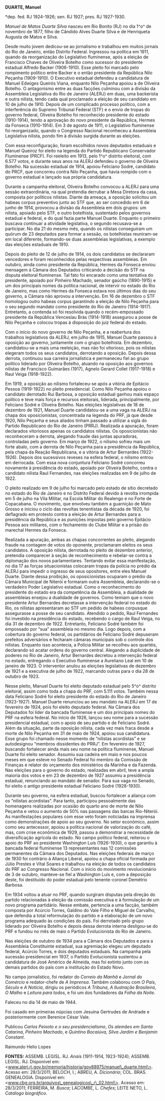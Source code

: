 **DUARTE, Manuel**

\*dep. fed. RJ 1924-1926; sen. RJ 1927; pres. RJ 1927-1930.

*Manuel de Matos Duarte Silva* nasceu em Rio Bonito (RJ) no dia 1^o^ de
novembro de 1877, filho de Cândido Alves Duarte Silva e de Henriqueta
Augusta de Matos e Silva.

Desde muito jovem dedicou-se ao jornalismo e trabalhou em muitos jornais
do Rio de Janeiro, então Distrito Federal. Ingressou na política em
1911, quando da reorganização do Legislativo fluminense, após a eleição
de Francisco Chaves de Oliveira Botelho como sucessor do presidente
estadual Alfredo Backer (1906-1910). Esse pleito foi marcado pelo
rompimento político entre Backer e o então presidente da República Nilo
Peçanha (1909-1910). O Executivo estadual defendeu a candidatura de
Manuel Edwiges Queirós Viana, enquanto Nilo Peçanha apoiou a de Oliveira
Botelho. O antagonismo entre as duas facções culminou com a divisão da
Assembleia Legislativa do Rio de Janeiro (ALERJ) em duas, uma backerista
e outra nilista, tendo cada qual proclamado a eleição de seu candidato
em 10 de julho de 1910. Depois de um complicado processo político, com a
interferência do Supremo Tribunal Federal (STF) e o envio de tropas do
governo federal, Oliveira Botelho foi reconhecido presidente do estado
(1910-1914), tendo a aprovação do novo presidente da República, Hermes
da Fonseca (1910-1914). Em 3 de agosto de 1911, o Legislativo fluminense
foi reorganizado, quando o Congresso Nacional reconheceu a Assembleia
Legislativa nilista, pondo fim à divisão surgida durante as eleições.

Com essa reconfiguração, foram escolhidos novos deputados estaduais e
Manuel Queiroz foi eleito na legenda do Partido Republicano Conservador
Fluminense (PRCF). Foi reeleito em 1913, pelo 1^o^ distrito eleitoral,
com 6.577 votos, e durante seus anos na ALERJ defendeu o governo de
Oliveira Botelho. Na sucessão estadual de 1914, apoiou Feliciano Sodré,
candidato do PRCF, que concorreu contra Nilo Peçanha, que havia rompido
com o governo estadual e lançado sua própria candidatura.

Durante a campanha eleitoral, Oliveira Botelho convocou a ALERJ para uma
sessão extraordinária, na qual pretendia derrubar a Mesa Diretora da
casa, composta por políticos nilistas. Diante da ameaça, a oposição
solicitou um habeas corpus preventivo junto ao STF que, ao ser concedido
em 6 de junho de 1914, provocou a divisão da Assembleia em dois grupos:
um nilista, apoiado pelo STF, e outro botelhista, sustentado pelos
governos estadual e federal, e do qual fazia parte Manuel Duarte.
Enquanto o primeiro buscava continuar a atividade legislativa, o segundo
recusava-se a participar. No dia 21 do mesmo mês, quando os nilistas
conseguiram um quórum de 23 deputados para formar a sessão, os
botelhistas reuniram-se em local diferente, formando-se duas assembleias
legislativas, a exemplo das eleições estaduais de 1910.

Depois do pleito de 12 de julho de 1914, os dois candidatos se
declararam vencedores e foram reconhecidos pelas respectivas
assembleias. Em outubro, ainda como presidente da República, Hermes da
Fonseca enviou mensagem à Câmara dos Deputados criticando a decisão do
STF na disputa eleitoral fluminense. Tal fato foi encarado como uma
tentativa do presidente, apoiado por Pinheiro Machado, senador gaúcho
(1890-1915) e um dos principais nomes da política nacional, de intervir
no estado do Rio de Janeiro, mas como Hermes da Fonseca estava nos
últimos dias do seu governo, a Câmara não aprovou a intervenção. Em 16
de dezembro o STF homologou outro habeas corpus garantindo a eleição de
Nilo Peçanha para o seu segundo mandato como presidente do Rio de
Janeiro (1914-1917). Entretanto, a contenda só foi resolvida quando o
recém-empossado presidente da República Venceslau Brás (1914-1918)
assegurou a posse de Nilo Peçanha e colocou tropas à disposição do juiz
federal do estado.

Com o início do novo governo de Nilo Peçanha, e a reabertura dos
trabalhos legislativos da ALERJ, em julho de 1915, Manuel Duarte passou
à oposição ao governo, juntamente com o grupo botelhista. Em dezembro,
candidatou-se a mais uma reeleição, mas não foi vitorioso, pois os
nilistas elegeram todos os seus candidatos, derrotando a oposição.
Depois dessa derrota, continuou sua carreira jornalística e permaneceu
fiel ao grupo político liderado por Oliveira Botelho, atuando na
oposição aos governos nilistas de Francisco Guimarães (1917), Agnelo
Gerard Collet (1917-1918) e Raul Veiga (1918-1922).

Em 1919, a oposição ao nilismo fortaleceu-se após a vitória de Epitácio
Pessoa (1919-1922) no pleito presidencial. Como Nilo Peçanha apoiou o
candidato derrotado Rui Barbosa, a oposição estadual ganhou mais espaço
político e teve mais força e recursos eleitorais, liderada,
principalmente, por Feliciano Sodré e Oliveira Botelho. Nas eleições
legislativas de 18 de dezembro de 1921, Manuel Duarte candidatou-se a
uma vaga na ALERJ na chapa dos oposicionistas, concentrada na legenda do
PRF, já que desde 1920, Nilo Peçanha e seus aliados tinham passado a
utilizar a sigla do Partido Republicano do Rio de Janeiro (PRRJ).
Realizada a apuração, foram declarados vitoriosos apenas os candidatos
nilistas. Os oposicionistas não reconheceram a derrota, alegando fraude
das juntas apuradoras, controladas pelo governo. Em março de 1922, o
nilismo sofreu mais um forte abalo, com a derrota de Nilo Peçanha para a
presidência da República, pela chapa da Reação Republicana, e a vitória
de Artur Bernardes (1922-1926). Depois dos sucessivos reveses na esfera
federal, o nilismo entrou em derrocada. Com essa nova conjuntura
Feliciano Sodré concorreu novamente à presidência do estado, apoiado por
Oliveira Botelho, contra o candidato nilista Raul Fernandes, nas
eleições realizadas em 9 de julho de 1922.

O pleito realizado em 9 de julho foi marcado pelo estado de sítio
decretado no estado do Rio de Janeiro e no Distrito Federal devido à
revolta irrompida em 5 de julho na Vila Militar, na Escola Militar do
Realengo e no Forte de Copacabana. O movimento, que envolveu também a
guarnição de Mato Grosso e iniciou o ciclo das revoltas tenentistas da
década de 1920, foi deflagrado em protesto contra a eleição de Artur
Bernardes para a presidência da República e as punições impostas pelo
governo Epitácio Pessoa aos militares, com o fechamento do Clube Militar
e a prisão do marechal Hermes da Fonseca.

Realizada a apuração, ambas as chapas concorrentes ao pleito, alegando
fraude na contagem de votos do oponente, proclamaram eleitos os seus
candidatos. A oposição nilista, derrotada no pleito de dezembro
anterior, pretendia comparecer à seção de reconhecimento e rebelar-se
contra a diplomação dos novos parlamentares. Tentando evitar essa
manifestação, no dia 17 as forças situacionistas colocaram tropas da
polícia no prédio da ALERJ para impedir o ingresso de seus opositores,
entre eles Manuel Duarte. Diante dessa proibição, os oposicionistas
ocuparam o prédio da Câmara Municipal de Niterói e formaram outra
Assembleia, declarando-se o verdadeiro Poder Legislativo estadual. Como
o reconhecimento do presidente do estado era da competência da
Assembleia, a dualidade de assembleias ensejou a dualidade de governos.
Como temiam que o novo presidente Artur Bernardes decretasse a
intervenção federal no estado do Rio, os nilistas apresentaram ao STF um
pedido de habeas corpusque assegurasse a posse de seu candidato.
Atendido o pedido, Raul Fernandes foi investido na presidência do
estado, recebendo o cargo de Raul Veiga, no dia 31 de dezembro de 1922.
Entretanto, Feliciano Sodré também foi empossado por “sua” assembleia no
mesmo dia. Logo depois, com a cobertura do governo federal, os
partidários de Feliciano Sodré depuseram prefeitos adversários e
fecharam câmaras municipais sob o controle dos nilistas. Enquanto isso
acontecia, a Polícia Militar se recolheu aos quartéis, declarando só
acatar ordens do governo central. Alegando a duplicidade de poderes no
Rio de Janeiro, Artur Bernardes decretou a intervenção federal no
estado, entregando o Executivo fluminense a Aureliano Leal em 10 de
janeiro de 1923. O interventor anulou as eleições legislativas de
dezembro de 1921 e a executiva de julho de 1922, marcando outras para o
dia 28 de outubro de 1923.

Nesse pleito, Manuel Duarte foi eleito deputado estadual pelo 5^o^
distrito eleitoral, assim como toda a chapa do PRF, com 5.111 votos.
Também nessa data Feliciano Sodré foi eleito presidente do estado do Rio
de Janeiro (1923-1927). Manuel Duarte renunciou ao seu mandato na ALERJ
em 17 de fevereiro de 1924, pois foi eleito deputado federal. Na Câmara
dos Deputados foi líder da bancada fluminense e um dos principais nomes
do PRF na esfera federal. No início de 1926, lançou seu nome para a
sucessão presidencial estadual, com o apoio de seu partido e de
Feliciano Sodré. Além da situação, parte da oposição nilista, cada vez
mais fraca desde a morte de Nilo Peçanha em 31 de maio de 1924, apoiou
sua candidatura. Esse grupo foi chamado nesse momento de “nilistas
acordistas” e se autodesignou “membros dissidentes do PRRJ”. Em
fevereiro de 1927, buscando fortalecer ainda mais seu nome na política
fluminense, Manuel Duarte foi eleito senador. Assumiu sua cadeira em
maio e nos poucos meses em que esteve no Senado Federal foi membro da
Comissão de Finanças e relator do orçamento dos ministérios da Marinha e
da Fazenda. Nas eleições para o governo do estado, realizadas em abril,
teve a ampla maioria dos votos e em 23 de dezembro de 1927 assumiu a
presidência estadual, renunciando ao mandato de senador. Para sua vaga
no Senado, foi eleito o antigo presidente estadual Feliciano Sodré
(1928-1930).

Durante seu governo, na esfera estadual, buscou fortalecer a aliança com
os “nilistas acordistas”. Para tanto, participou pessoalmente das
homenagens realizadas por ocasião do quarto ano de morte de Nilo Peçanha
e vetou o aumento de 50% nas passagens das barcas Rio-Niterói. As
manifestações populares com esse veto foram noticiadas na imprensa como
demonstrações de apoio ao seu governo. No setor econômico, assim como
seu antecessor, apoiou a política nacional de valorização do café, mas,
com crise econômica de 1929, passou a demonstrar a necessidade de
diversificação agrícola do estado. No campo político federal, reiterou o
apoio do PRF ao presidente Washington Luís (1926-1930), o que garantiu à
bancada federal fluminense 13 representantes nas 12 comissões
permanentes da Câmara dos Deputados. Nas eleições federais de março de
1930 foi contrário à Aliança Liberal, apoiou a chapa oficial formada por
Júlio Prestes e Vital Soares e trabalhou na eleição de todos os
candidatos do PRF ao Congresso Nacional. Com o início do movimento
revolucionário de 3 de outubro, manteve-se fiel a Washington Luís e, com
a deposição deste, foi destituído do poder estadual pelo tenente-coronel
Demétrio Barbosa.

Em 1934 voltou a atuar no PRF, quando surgiram disputas pela direção do
partido relacionadas à eleição da comissão executiva e à formulação de
um novo programa partidário. Nesse embate, pertencia a uma facção,
também composta por Acúrcio Torres, Galdino do Vale Filho e Miguel de
Carvalho, que defendia a total reformulação do partido e a elaboração de
um novo programa adequado às condições do país. Foi derrotado pelo grupo
liderado por Oliveira Botelho e depois dessa derrota interna desligou-se
do PRF e fundou no mês de maio o Partido Evolucionista do Rio de
Janeiro.

Nas eleições de outubro de 1934 para a Câmara dos Deputados e para a
Assembleia Constituinte estadual, sua agremiação elegeu um deputado
federal, Acúrcio Torres, e dois deputados estaduais. Na campanha pela
sucessão presidencial em 1937, o Partido Evolucionista sustentou a
candidatura de José Américo de Almeida, mas foi extinto junto com os
demais partidos do país com a instituição do Estado Novo.

No campo jornalístico, foi redator do *Correio da Manhã* e *Jornal do
Comércio* e redator-chefe de *A Imprensa*. Também colaborou com *O
País*, *Século* e *A Notícia*, dirigiu os periódicos *A Tribuna*, *A
Ilustração Brasileira*, *O Malho* e *Leitura para todos*, e foi um dos
fundadores da *Folha da Noite*.

Faleceu no dia 14 de maio de 1944.

Foi casado em primeiras núpcias com Jesuína Gertrudes de Andrade e
posteriormente com Berenice César Vale.

Publicou *Carlos Peixoto e o seu presidencialismo*, *Os alemães em Santa
Catarina*, *Pinheiro Machado*, e *Quintino Bocaiúva, Silva Jardim e
Benjamin Constant*.

Raimundo Helio Lopes

**FONTES:** ASSEMB. LEGISL. RJ. *Anais* (1911-1914, 1923-1924); ASSEMB.
LEGISL. RJ. Disponível em:
\<www.alerj.rj.gov.br/memoria/historia/gov88975/manuel\_duarte.html\>.
Acesso em: 28/3/2011; BELOCH, I.; ABREU, A. *Dicionário*; COL. BRAS.
GENEALOGIA. Disponível em:
\<www.cbg.org.br/arquivos\_genealogicos\_r\_02.html\>. Acesso em:
28/3/2011; FERREIRA, M. *Busca*; LACOMBE, L. *Chefes*; LEITE NETO, L.
*Catálogo biográfico*.
